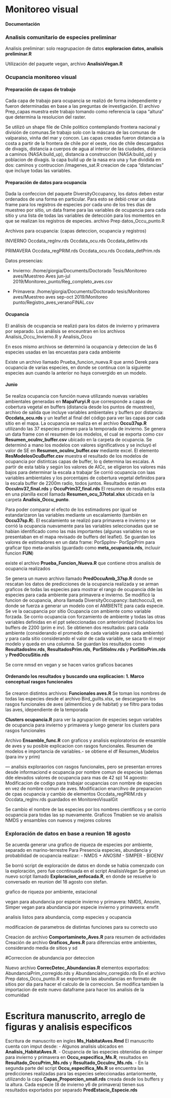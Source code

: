 Monitoreo visual
================

#### Documentación

### Analisis comunitario de especies preliminar

Analisis preliminar: solo reagrupacion de datos **exploracion datos,
analisis preliminar.R**

Utilización del paquete vegan, archivo **AnalisisVegan.R**

### Ocupancia monitoreo visual

#### Preparación de capas de trabajo

Cada capa de trabajo para ocupancia se realizó de forma independiente y
fueron determinadas en base a las preguntas de investigación. El archivo
Prep\_capas muestra este trabajo tomando como referencia la capa
“altura” que determina la resolucion del raster.

Se utilizó un shape file de Chile politico contemplando frontera
nacional y división de comunas.Se trabajo solo con la máscara de las
comunas de valparaiso, vinña del mar y concon. Las capas creadas fueron
distancia a la costa a partir de la frontera de chile por el oeste, rios
de chile descargados de divagis, distancia a cuerpos de agua al interior
de las ciudades, distancia a caminos (NASA:build\_up), distancia a
construccion (NASA:build\_up) y poblacion de divagis. la capa build up
de la nasa era una y fue dividida en dos: caminos y contruccion
/imagenes\_sat.R creacion de capa “distancias” que incluye todas las
variables.

#### Preparación de datos para ocupancia

Dada la confeccion del paquete DiversityOccupancy, los datos deben estar
ordenados de una forma en particular. Para esto se debió crear un data
frame para los registros de especies por cada uno de los tres dias de
muestreo por sitio, un data frame para las variables de ocupancia para
cada sitio y una lista de todas las variables de detección para los
momentos en que se realizan los registros de especies. archivo Prep
datos\_Occu\_punto.R

Archivos para ocupancia: (capas deteccion, ocupancia y registros)

INVIERNO Occdata\_regInv.rds Occdata\_ocu.rds Occdata\_detInv.rds

PRIMAVERA Occdata\_regPRIM.rds Occdata\_ocu.rds Occdata\_detPrim.rds

Datos presencias:

  - Invierno: /home/giorgia/Documents/Doctorado Tesis/Monitoreo
    aves/Muestreo Aves jun-jul
    2019/Monitoreo\_punto/Reg\_completo\_aves.csv

  - Primavera: /home/giorgia/Documents/Doctorado tesis/Monitoreo
    aves/Muestreo aves sep-oct 2019/Monitoreo
    punto/Registro\_aves\_veranoFINAL.csv

#### Ocupancia

El análisis de ocupancia se realizó para los datos de invierno y
primavera por separado. Los análisis se enceuntran en los archivos
Analisis\_Occu\_Invierno.R y Analisis\_Occu

En esos mismo archivos se determinó la ocupancia y deteccion de las 6
especies usadas en las encuestas para cada ambiente

Existe un archivo llamado Prueba\_funcion\_nueva.R que armó Derek para
ocupancia de varias especies, en donde se continua con la siguiente
especies aun cuando la anterior no haya convergido en un modelo.

#### Junio

Se realiza ocupancia con función nueva utilizando nuevas variables
ambientales generadas en **MapaYuryi.R** que corresponde a capas de
cobertura vegetal en buffers (distancia desde los puntos de muestreo),
archivo de salida que incluye variables ambientales y buffers por
distancia: **Occdata\_ocu.rds** y un leaflet al final del código para
ver las capas por cada sitio en el mapa. La ocupancia se realiza en el
archivo **Occu37sp.R** utilizando las 37 especies primero para la
temporada de invierno. Se genera un data frame con el resumen de los
modelos, el cual se exporta como csv **Resumen\_ocuInv\_buffer.csv**
ubicado en la carpeta de ocupancia. Se determinó a mano los modelos con
valores significativos y se incluyó el valor de SE en
**Resumen\_ocuInv\_buffer.csv** mediante excel. El elemento
**ResModelosOcuBuffer.csv** muestra el resultado de los modelos de
ocupancia por distintcas capas de buffer, lo q determina las escalas. A
partir de esta tabla y según los valores de AICc, se eligieron los
valores más bajos para determinar la escala a trabajar Se corrió
ocupancia con laas variables ambientales y los porcentajes de cobertura
vegetal definidos para la escala buffer de 2200m radio, todos juntos.
Resultados están en **OccuInv37\_final.rds** y **OccuPrim37\_final.rds**
El resumen de resultados esta en una planilla excel llamada
**Resumen\_ocu\_37total.xlsx** ubicada en la carpeta
**Analisis\_Occu\_punto**.

Para poder comparar el efecto de los estimadores por igual se
estandarizaron las variables mediante un escalamiento (también en
**Occu37sp.R**). El escalamiento se realizó para primavera e invierno y
se corrió la ocupancia nuevamente para las variables seleccionadas que
se habian identificado como las más importantes (algunas variables no se
presentaban en el mapa revisado de buffers del leaflet). Se guardan los
valores de estimadores en un data frame: PorSppInv- PorSppPrim para
graficar tipo meta-analisis (guardado como **meta\_ocupancia.rds**,
incluuir funcion **FUN**)

existe el archivo **Prueba\_Funcion\_Nueva.R** que contiene otros
analisis de ocupancia realizados

Se genera un nuevo archivo llamado **PredOccuAmb\_37sp.R** donde se
rescatan los datos de predicciones de la ocupancia realizada y se arman
graficos de todas las especies para mostrar el rango de ocupancia dde
las especies para cada ambiente para primavera e invierno. Se modificó
la funcion de ocupancia, ahora llamada DiversityOccupancy::batchoccu3,
en donde se fuerza a generar un modelo con el AMBIENTE para cada
especie. Se ve la oacupancia por sitio Ocupancia con ambiente como
variable forzada. Se corrio ocupancia con forzamiento de ambiente y
todas las otras variables definidas en el ppt seleccionadas con
anteriorirdad (incluidos los buffers de 2200 (prim e inv). Se obtienen
dos resultados: para cada ambiente (considerando el promedio de cada
variable para cada ambiente) y para cada sitio considerando el valor de
cada variable, se saca tb el mejor modelo y queda en una columna. Se
guardan los resultados como **ResultadosInv.rds**,
**ResultadosPrim.rds**, **PorSitioInv.rds** y **PorSitioPrim.rds** y
**PredOccuSitio.rds**

Se corre nmsd en vegan y se hacen varios graficos
bacanes

#### Ordenando los resultados y buscando una explicacion: 1. Marco conceptual rasgos funcionales

Se crearon distintos archivos: **Funcionales aves.R** Se toman los
nombres de todas las especies desde el archivo Bird\_guilts.xlsx, se
descargaron los rasgos funcionales de aves (alimenticios y de habitat) y
se filtro para todas las aves, idependiente de la temporada

**Clusters ocupancia.R** para ver la agrupacion de especies segun
variables de ocupancia para invierno y primavera y luego generar los
clusters para rasgos funcionales

Archivo **Ensamble\_func.R** con graficos y analisis exploratorios de
ensamble de aves y su posible explicacion con rasgos funcionales.
Resumen de modelos e importancia de variables.- se obtiene el df
Resumen\_Modelos (para inv y prim)

— analisis exploraorios con rasgos funcionales, pero se presentan
errores desde informaciond e ocupancia por nombre comun de especies
(ademas dde elevados valores de ocupancia para mas de 42 sp) 14 agoosto:
Modificacion de codigo para trabajar ocupancias con nombre de especies
en vez de nombre comun de aves. Modificacion enarcihvo de preparacion de
cpas ocupancia y cambio de elementos Occdata\_regPRIM.rds y
Occdata\_regInv.rds guardados en MonitoreoVisualGit

Se cambio el nombre de las especies por los nombres cientificos y se
corrio ocupancia para todas las sp nuevamente. Graficos Tmabien se vio
analisis NMDS y ensambles con nuevos y mejores colores

### Exploración de datos en base a reunion 18 agosto

Se acuerda generar una grafico de riqueza de especies por ambiente,
separado en marino-terrestre Para Presencia especies, abundancia y
probabilidad de ocupancia realizar: - NMDS + ANOSIM - SIMPER - BIOENV

Se borró script de exploración de datos en donde se habia comenzado con
la exploración, pero fue cocntinuada en el script AnalisisVegan Se geneó
un nuevo script llamado **Exploracion\_enfocada.R**, en donde se
resuelve lo conversado en reunion del 18 agosto con stefan.

grafico de riqueza por ambiente, estacional

vegan para abundancia por especie invierno y primavera: NMDS, Anosim,
Simper vegan para abundancia por especie invierno y primaveera: envfit

analisis listos para abundancia, comp especies y ocupancia

modificacion de parametros de distintas funciones para su correcto uso

Creacion de archivo **Comportamineto\_Aves.R** para resumen de
actividades Creación de archivo **Graficos\_Aves.R** para diferencias
entre ambientes, considerando media de sitios y sd

\#Correccion de abundancia por deteccion

Nuevo archivo **CorrecDetec\_Abundancias.R** elementos exportados:
AbundanciaPrim\_corregido.rds y AbundanciaInv\_corregido.rds En el
archivo Prep datos\_Occu\_punto.R se exportaron las abundancias en
formato de sitios por dia para hacer el calculo de la correccion. Se
modifica tambien la importacion de este nuevo dataframe para hacer los
analisis de la comunidad

# Escritura manuscrito, arreglo de figuras y analisis especificos

Escritura de manuscrito en ingles **Ms\_HabitatAves.Rmd** El manuscrito
cuenta con imput desde: - Algunos analisis ubicados en
**Analisis\_HabitatAves.R**. - Ocupancia de las especies obtenidas de
simper para invierno y primavera en **Occu\_especifica\_Ms.R**,
resultados en **Resultado\_OccuPrim\_Ms.rds** y
**Resultado\_OccuInv\_Ms.rds**. - En la segunda parte del script
**Occu\_especifica\_Ms.R** se encuentra las predicciones realizadas para
las especies seleccionadas antariormente, utilizando la capa
**Capas\_Proporcion\_small.rds** creada desde los buffers y la altura.
Cada especie (8 de invierno y6 de primavera) tienen sus resultados
exportados por separado **PredEstacio\_Especie.rds**
